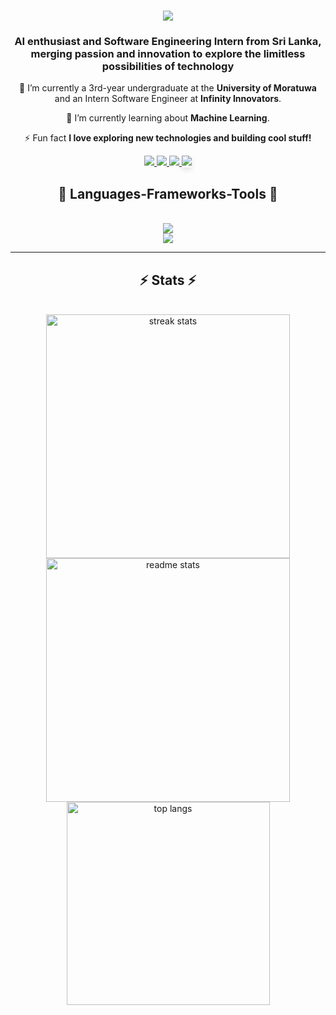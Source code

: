 <!-- Greet, welcome, My name-->
<h1 align="center">
    <img src="https://readme-typing-svg.herokuapp.com/?font=Rubik+Doodle+Shadow&size=35&center=true&vCenter=true&width=500&height=70&duration=4000&lines=Hello+and+welcome!;+I'm+Chanaka+Prasanna!;"  />
</h1>
<!-- Myself -->
<h3 align="center">AI enthusiast and Software Engineering Intern from Sri Lanka, merging passion and innovation to explore the limitless possibilities of technology</h3>

<!-- About me -->
<div align="center">

 🔭 I’m currently a 3rd-year undergraduate at the **University of Moratuwa** and an Intern Software Engineer at **Infinity Innovators**.
 
 🌱 I’m currently learning about **Machine Learning**.

⚡ Fun fact **I love exploring new technologies and building cool stuff!**

 </div>

<!-- Profile links -->
<div align="center"> 
  <a href="mailto:chanakapinfo@gmail.com">
    <img src="https://img.shields.io/badge/Gmail-333333?style=for-the-badge&logo=gmail&logoColor=red" />
  </a>
  <a href="https://www.linkedin.com/in/chanaka-prasanna/" target="_blank">
    <img src="https://img.shields.io/badge/LinkedIn-0077B5?style=for-the-badge&logo=linkedin&logoColor=white" target="_blank" />
  </a>
  <a href="https://www.hackerrank.com/profile/dissanayakadmcp1" target="_blank">
     <img src="https://img.shields.io/badge/HackerRank-2EC866?style=for-the-badge&logo=hackerrank&logoColor=white" target="_blank" />
  </a>
   <a href="https://www.facebook.com/profile.php?id=100087070306810" target="_blank" style="box-shadow: 0 4px 8px rgba(0, 0, 0, 0.1);">
    <img src="https://img.shields.io/badge/Facebook-1877F2?style=for-the-badge&logo=facebook&logoColor=white" target="_blank" />
  </a>
</div>

<!-- Technologies -->
<h2 align="center">🌟 Languages-Frameworks-Tools 🌟</h2>
<br/>
<div align="center">
    <img src="https://skillicons.dev/icons?i=java,c,javascript,typescript,html,css,react,nodejs,express,antdesign,git,github,figma,postman,vscode" /><br/>
    <img src="https://skillicons.dev/icons?i=mongodb,mysql" /><br/>
</div>

<hr/>

<!-- GitHub README Stats -->
<h2 align="center">⚡ Stats ⚡</h2>
<br>

<div align=center>
  <img width=390 src="https://github-readme-streak-stats-salesp07.vercel.app/?user=Chanaka-Prasanna&count_private=true&theme=react&border_radius=10" alt="streak stats"/>
  <img width=390 src="https://github-readme-stats-salesp07.vercel.app/api?username=Chanaka-Prasanna&count_private=true&show_icons=true&theme=react&rank_icon=github&border_radius=10" alt="readme stats" />
  <br/>
  <img width=325 align="center" src="https://github-readme-stats-salesp07.vercel.app/api/top-langs/?username=Chanaka-Prasanna&hide=HTML&langs_count=8&layout=compact&theme=react&border_radius=10&size_weight=0.5&count_weight=0.5&exclude_repo=github-readme-stats" alt="top langs" />
</div>



